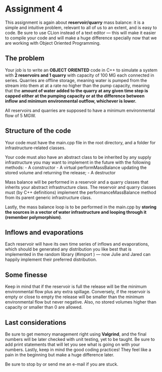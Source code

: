 # Assignment 4

This assignment is again about **reservoir/quarry** mass balance: it is a simple and intuitive problem, relevant to all of us to an extent, and is easy to code. Be sure to use CLion instead of a text editor — this will make it easier to compile your code and will make a huge difference specially now that we are working with Object Oriented Programming. 

## The problem
Your job is to write an **OBJECT ORIENTED** code in C++ to simulate a system with **2 reservoirs and 1 quarry** with capacity of 100 MG each connected in series. Quarries are offline storage, meaning water is pumped from the stream into them at at a rate no higher than the pump capacity, meaning that the **amount of water added to the quarry at any given time step is capped either at the pumping capacity or at the difference between inflow and minimum environmental outflow, whichever is lower.**

All reservoirs and quarries are supposed to have a minimum environmental flow of 5 MGW.

## Structure of the code

Your code must have the main.cpp file in the root directory, and a folder for infrastructure-related classes. 

Your code must also have an abstract class to be inherited by any supply infrastructure you may want to implement in the future with the following methods:
    - A constructor
    - A virtual performMassBalance updating the stored volume and returning the release;
    - A destructor

Mass balance will be performed in a reservoir and a quarry classes that inherits your abstract infrastructure class. The reservoir and quarry classes must (by C++ definitions) implement the performanceMassBalance method from its parent generic infrastructure class.

Lastly, the mass balance loop is to be performed in the main.cpp by **storing the sources in a vector of water infrastructure and looping through it (remember polymorphism)**.

## Inflows and evaporations
Each reservoir will have its own time series of inflows and evaporations, which should be generated any distribution you like best that is implemented in the random library (#import <random>) — now Julie and Jared can happily implement their preferred distribution.

## Some finesse
Keep in mind that if the reservoir is full the release will be the minimum environmental flow plus any extra spillage. Conversely, if the reservoir is empty or close to empty the release will be smaller than the minimum environmental flow but never negative. Also, no stored volumes higher than capacity or smaller than 0 are allowed.


## Last considerations
Be sure to get memory management right using **Valgrind**, and the final numbers will be later checked with unit testing, yet to be taught. Be sure to add print statements that will let you see what is going on with your numbers. Lastly, keep in mind the good coding practices! They feel like a pain in the beginning but make a huge difference later.

Be sure to stop by or send me an e-mail if you are stuck.

